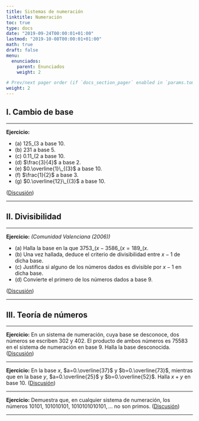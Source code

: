 ```yaml
---
title: Sistemas de numeración
linktitle: Numeración
toc: true
type: docs
date: "2019-09-24T00:00:01+01:00"
lastmod: "2019-10-08T00:00:01+01:00"
math: true
draft: false
menu:
  enunciados:
    parent: Enunciados
    weight: 2

# Prev/next pager order (if `docs_section_pager` enabled in `params.toml`)
weight: 2
---
```


## I. Cambio de base

---

**Ejercicio:**

- (a) $125\_{(3}$ a base $10$.
- (b) $231$ a base $5$.
- (c\) $0.11\_{(2}$ a base $10$.
- (d) $\frac{3}{4}$ a base $2$.
- (e) $0.\overline{1}\_{(3}$ a base $10$.
- (f) $\frac{1}{2}$ a base $3$.
- (g) $0.\overline{12}\_{(3}$ a base $10$.

([Discusión](/2019/09/25/enunciados-propuestos-iii/))

---

## II. Divisibilidad

---

**Ejercicio:** *(Comunidad Valenciana (2006))*

- (a) Halla la base en la que $3753\_{(x} - 3586\_{(x} = 189\_{(x}$.
- (b) Una vez hallada, deduce el criterio de divisibilidad entre $x-1$ de dicha base.
- (c\) Justifica si alguno de los números dados es divisible por $x-1$ en dicha base.
- (d) Convierte el primero de los números dados a base $9$.

([Discusión](/2019/09/24/enunciados-propuestos-ii/))

---

## III. Teoría de números

---

**Ejercicio:** En un sistema de numeración, cuya base se desconoce, dos números se escriben $302$ y $402$. El producto de ambos números es $75583$ en el sistema de numeración en base $9$. Halla la base desconocida. ([Discusión](/2019/10/01/enunciados-propuestos-iv/))

---

**Ejercicio:** En la base $x$, $a=0.\overline{37}$ y $b=0.\overline{73}$, mientras que en la base $y$, $a=0.\overline{25}$ y $b=0.\overline{52}$. Halla $x+y$ en base $10$. ([Discusión](/2019/09/25/enunciados-propuestos-iii/))

---

**Ejercicio:** Demuestra que, en cualquier sistema de numeración, los números $10101$, $101010101$, $1010101010101,\ldots$ no son primos. ([Discusión](/2019/09/25/enunciados-propuestos-iii/))

---
